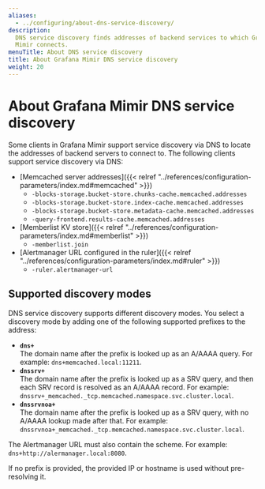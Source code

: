 ```yaml
---
aliases:
  - ../configuring/about-dns-service-discovery/
description:
  DNS service discovery finds addresses of backend services to which Grafana
  Mimir connects.
menuTitle: About DNS service discovery
title: About Grafana Mimir DNS service discovery
weight: 20
---
```


# About Grafana Mimir DNS service discovery

Some clients in Grafana Mimir support service discovery via DNS to locate the addresses of backend servers to connect to. The following clients support service discovery via DNS:

- [Memcached server addresses]({{< relref "../references/configuration-parameters/index.md#memcached" >}})
  - `-blocks-storage.bucket-store.chunks-cache.memcached.addresses`
  - `-blocks-storage.bucket-store.index-cache.memcached.addresses`
  - `-blocks-storage.bucket-store.metadata-cache.memcached.addresses`
  - `-query-frontend.results-cache.memcached.addresses`
- [Memberlist KV store]({{< relref "../references/configuration-parameters/index.md#memberlist" >}})
  - `-memberlist.join`
- [Alertmanager URL configured in the ruler]({{< relref "../references/configuration-parameters/index.md#ruler" >}})
  - `-ruler.alertmanager-url`

## Supported discovery modes

DNS service discovery supports different discovery modes.
You select a discovery mode by adding one of the following supported prefixes to the address:

- **`dns+`**<br />
  The domain name after the prefix is looked up as an A/AAAA query. For example: `dns+memcached.local:11211`.
- **`dnssrv+`**<br />
  The domain name after the prefix is looked up as a SRV query, and then each SRV record is resolved as an A/AAAA record. For example: `dnssrv+_memcached._tcp.memcached.namespace.svc.cluster.local`.
- **`dnssrvnoa+`**<br />
  The domain name after the prefix is looked up as a SRV query, with no A/AAAA lookup made after that. For example: `dnssrvnoa+_memcached._tcp.memcached.namespace.svc.cluster.local`.

The Alertmanager URL must also contain the scheme. For example: `dns+http://alermanager.local:8080`.

If no prefix is provided, the provided IP or hostname is used without pre-resolving it.
